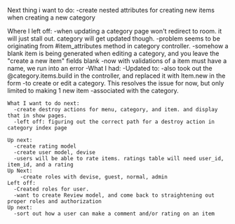 Next thing i want to do:
  -create nested attributes for creating new items when creating a new category

  Where I left off:
    -when updating a category page won't redirect to room. it will just stall out. category will get updated though.
    -problem seems to be originating from #item_attributes method in category controller.
    -somehow a blank item is being generated when editing a category, and you leave the "create a new item" fields blank
    -now with validations of a item must have a name, we run into an error
        -What I had:
        <!-- def items_attributes=(item_attributes)
          item_attributes.values.each do |item_attribute|
            item = Item.find_or_create_by(item_attribute)
            self.items << item THIS WILL RETURN ALL ITEMS
          end
        end -->
        -Updated to:
        <!-- def items_attributes=(item_attributes)
          item_attributes.values.each do |item_attribute|
            if item_attribute[:name].present?
              item = Item.find_or_create_by(item_attribute)
              if !self.items.include?(item)
                self.category_items.build(:item => item)
              end
            end
          end
        end -->
        -also took out the @category.items.build in the controller, and replaced it with Item.new in the form
        -to create or edit a category. This resolves the issue for now, but only limited to making 1 new item
        -associated with the category.
          <!-- -also mental note about fixing this. i feel like a real dev identifying a problem, and doing research to fix it -->

    What I want to do next:
      -create destroy actions for menu, category, and item. and display that in show pages.
      -left off: figuring out the correct path for a destroy action in category index page

    Up next:
      -create rating model
      -create user model, devise
      -users will be able to rate items. ratings table will need user_id, item_id, and a rating
    Up Next:
        -create roles with devise, guest, normal, admin
    Left off:
      -Created roles for user.
      -want to create Review model, and come back to straightening out proper roles and authorization
    Up next:
      -sort out how a user can make a comment and/or rating on an item 

